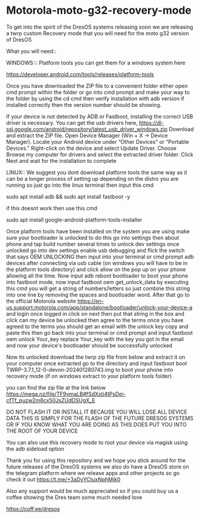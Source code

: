 # Motorola-moto-g32-recovery-mode

To get into the spirit of the DresOS systems releasing soon we are releasing a twrp custom Recovery mode that you will need for the moto g32 version of DresOS 

What you will need::

WINDOWS:::
Platform tools you can get them for a windows system here

https://developer.android.com/tools/releases/platform-tools

Once you have downloaded the ZIP file to a convenient folder either open cmd prompt within the folder or go into cmd prompt and make your way to the folder by using the cd cmd then verify installation with adb version if installed correctly then the version number should be showing.

If your device is not detected by ADB or Fastboot, installing the correct USB driver is necessary.
You can get the usb drivers here, 
https://dl-ssl.google.com/android/repository/latest_usb_driver_windows.zip
Download and extract the ZIP file.
Open Device Manager (Win + X → Device Manager).
Locate your Android device under “Other Devices” or “Portable Devices.”
Right-click on the device and select Update Driver.
Choose Browse my computer for drivers and select the extracted driver folder.
Click Next and wait for the installation to complete

LINUX::
We suggest you dont download platform tools the same way as it can be a longer process of setting up depending on the distro you are running so just go into the linux terminal then input this cmd 

sudo apt install adb && sudo apt install fastboot -y 

if this doesnt work then use this cmd 

sudo apt install google-android-platform-tools-installer

Once platform tools have been installed on the system you are using make sure your bootloader is unlocked to do this go into settings then about phone and tap build number several times to unlock dev settings once unlocked go into dev settings enable usb debugging and flick the switch that says OEM UNLOCKING then input into your terminal or cmd prompt adb devices after connecting via usb cable (on windows you will have to be in the platform tools directory) and click allow on the pop up on your phone allowing all the time. Now input adb reboot bootloader to boot your phone into fastboot mode, now input fastboot oem get_unlock_data by executing this cmd you will get a string of numbers/letters so just combine this string into one line by removing the spaces and bootloader word. After that go to the official Motorola website https://en-us.support.motorola.com/app/standalone/bootloader/unlock-your-device-a and login once logged in click on next then put that string in the box and click can my device be unlocked then agree to the terms once you have agreed to the terms you should get an email with the unlock key copy and paste this then go back into your terminal or cmd prompt and input fastboot oem unlock Your_key replace Your_key with the key you got in the email and now your device's bootloader should be successfully unlocked 

Now its unlocked download the twrp zip file from below and extract it on your computer once extracted go to the directory and input fastboot boot TWRP-3.7.1_12-0-devon-202401280743.img to boot your phone into recovery mode (if on windows extract to your platform tools folder)

you can find the zip file at the link below
https://mega.nz/file/TF9ymaLB#fSdXsti4tPsDei-cfTf_puzw2m6cx50JsZUdDSUgX_E

DO NOT FLASH IT OR INSTALL IT BECAUSE YOU WILL LOSE ALL DEVICE DATA THIS IS SIMPLY FOR THE FLASH OF THE FUTURE DRESOS SYSTEMS OR IF YOU KNOW WHAT YOU ARE DOING AS THIS DOES PUT YOU INTO THE ROOT OF YOUR DEVICE

You can also use this recovery mode to root your device via magisk using the adb sideload option 

Thank you for using this repository and we hope you stick around for the future releases of the DresOS systems we also do have a DresOS store on the telegram platform where we release apps and other projects so go check it out https://t.me/+3aDyYCtuxNphMjk0

Also any support would be much appreciated so if you could buy us a coffee showing the Dres team some much needed love

https://coff.ee/dresos
